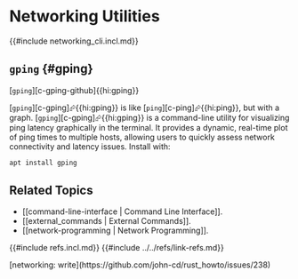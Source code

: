 # Networking Utilities

{{#include networking_cli.incl.md}}

## `gping` {#gping}

[`gping`][c-gping-github]{{hi:gping}}

[`gping`][c-gping]⮳{{hi:gping}} is like [`ping`][c-ping]⮳{{hi:ping}}, but with a graph. [`gping`][c-gping]⮳{{hi:gping}} is a command-line utility for visualizing ping latency graphically in the terminal. It provides a dynamic, real-time plot of ping times to multiple hosts, allowing users to quickly assess network connectivity and latency issues. Install with:

```sh
apt install gping
```

## Related Topics

- [[command-line-interface | Command Line Interface]].
- [[external_commands | External Commands]].
- [[network-programming | Network Programming]].

{{#include refs.incl.md}}
{{#include ../../refs/link-refs.md}}

<div class="hidden">
[networking: write](https://github.com/john-cd/rust_howto/issues/238)
</div>
